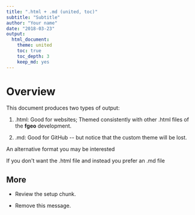 ```yaml
---
title: ".html + .md (united, toc)"
subtitle: "Subtitle"
author: "Your name"
date: "2018-03-23"
output:
  html_document:
    theme: united
    toc: true
    toc_depth: 3
    keep_md: yes
---
```




# Overview

This document produces two types of output:

1. .html: Good for websites; Themed consistently with other .html files of the __fgeo__ development.

2. .md: Good for GitHub -- but notice that the custom theme will be lost. 

An alternative format you may be interested 

If you don't want the .html file and instead you prefer an .md file 

## More

* Review the setup chunk.

* Remove this message.
